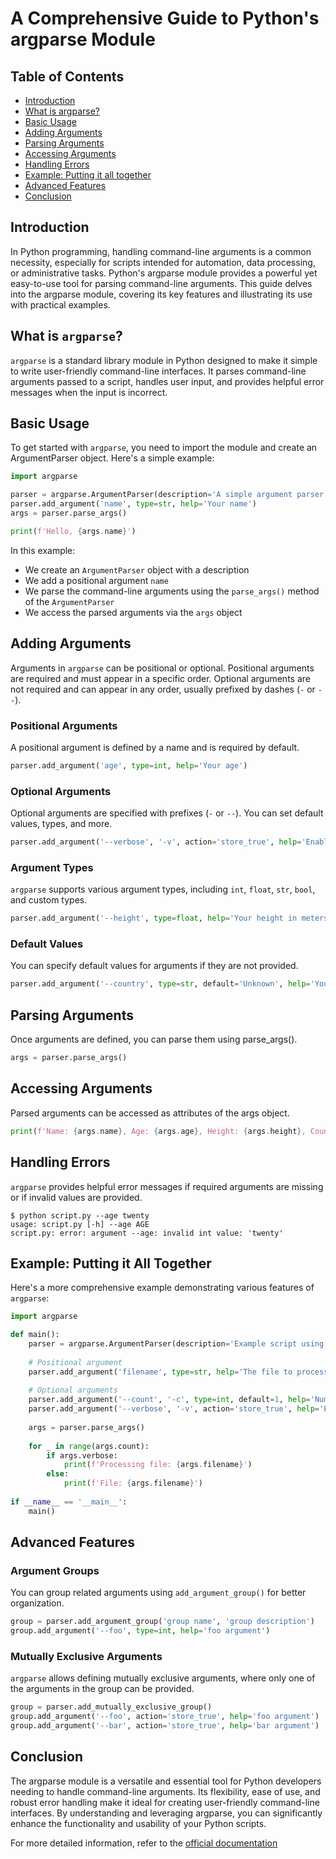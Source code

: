 # A Comprehensive Guide to Python's argparse Module

## Table of Contents

- [Introduction](#introduction)
- [What is argparse?](#what-is-argparse)
- [Basic Usage](#basic-usage)
- [Adding Arguments](#adding-arguments)
- [Parsing Arguments](#parsing-arguments)
- [Accessing Arguments](#accessing-arguments)
- [Handling Errors](#handling-errors)
- [Example: Putting it all together](#example-putting-it-all-together)
- [Advanced Features](#advanced-features)
- [Conclusion](#conclusion)

## Introduction

In Python programming, handling command-line arguments is a common necessity, especially for scripts intended for automation, data processing, or administrative tasks. Python's argparse module provides a powerful yet easy-to-use tool for parsing command-line arguments. This guide delves into the argparse module, covering its key features and illustrating its use with practical examples.

## What is `argparse`?

`argparse` is a standard library module in Python designed to make it simple to write user-friendly command-line interfaces. It parses command-line arguments passed to a script, handles user input, and provides helpful error messages when the input is incorrect.

## Basic Usage

To get started with `argparse`, you need to import the module and create an ArgumentParser object. Here's a simple example:

```Python
import argparse

parser = argparse.ArgumentParser(description='A simple argument parser example.')
parser.add_argument('name', type=str, help='Your name')
args = parser.parse_args()

print(f'Hello, {args.name}')
```

In this example:
- We create an `ArgumentParser` object with a description
- We add a positional argument `name`
- We parse the command-line arguments using the `parse_args()` method of the `ArgumentParser`
- We access the parsed arguments via the `args` object

## Adding Arguments

Arguments in `argparse` can be positional or optional. Positional arguments are required and must appear in a specific order. Optional arguments are not required and can appear in any order, usually prefixed by dashes (`-` or `--`).

### Positional Arguments

A positional argument is defined by a name and is required by default.

```Python
parser.add_argument('age', type=int, help='Your age')
```

### Optional Arguments

Optional arguments are specified with prefixes (`-` or `--`). You can set default values, types, and more.

```Python
parser.add_argument('--verbose', '-v', action='store_true', help='Enable verbose mode')
```

### Argument Types

`argparse` supports various argument types, including `int`, `float`, `str`, `bool`, and custom types.

```Python
parser.add_argument('--height', type=float, help='Your height in meters')
```

### Default Values

You can specify default values for arguments if they are not provided.

```Python
parser.add_argument('--country', type=str, default='Unknown', help='Your country')
```

## Parsing Arguments

Once arguments are defined, you can parse them using parse_args().

```Python
args = parser.parse_args()
```

## Accessing Arguments

Parsed arguments can be accessed as attributes of the args object.

```Python
print(f'Name: {args.name}, Age: {args.age}, Height: {args.height}, Country: {args.country}')
```

## Handling Errors

`argparse` provides helpful error messages if required arguments are missing or if invalid values are provided.

```shell
$ python script.py --age twenty
usage: script.py [-h] --age AGE
script.py: error: argument --age: invalid int value: 'twenty'
```

## Example: Putting it All Together

Here's a more comprehensive example demonstrating various features of `argparse`:

```Python
import argparse

def main():
    parser = argparse.ArgumentParser(description='Example script using argparse.')
    
    # Positional argument
    parser.add_argument('filename', type=str, help='The file to process')
    
    # Optional arguments
    parser.add_argument('--count', '-c', type=int, default=1, help='Number of times to repeat')
    parser.add_argument('--verbose', '-v', action='store_true', help='Enable verbose mode')
    
    args = parser.parse_args()
    
    for _ in range(args.count):
        if args.verbose:
            print(f'Processing file: {args.filename}')
        else:
            print(f'File: {args.filename}')
    
if __name__ == '__main__':
    main()
```

## Advanced Features

### Argument Groups

You can group related arguments using `add_argument_group()` for better organization.

```Python
group = parser.add_argument_group('group name', 'group description')
group.add_argument('--foo', type=int, help='foo argument')
```

### Mutually Exclusive Arguments

`argparse` allows defining mutually exclusive arguments, where only one of the arguments in the group can be provided.

```Python
group = parser.add_mutually_exclusive_group()
group.add_argument('--foo', action='store_true', help='foo argument')
group.add_argument('--bar', action='store_true', help='bar argument')
```

## Conclusion

The argparse module is a versatile and essential tool for Python developers needing to handle command-line arguments. Its flexibility, ease of use, and robust error handling make it ideal for creating user-friendly command-line interfaces. By understanding and leveraging argparse, you can significantly enhance the functionality and usability of your Python scripts.

For more detailed information, refer to the [official documentation](https://docs.python.org/3/library/argparse.html)